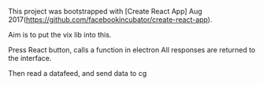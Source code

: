 This project was bootstrapped with [Create React App] Aug 2017(https://github.com/facebookincubator/create-react-app).


Aim is to put the vix lib into this.

Press React button, calls a function in electron
All responses are returned to the interface.

Then read a datafeed, and send data to cg
 